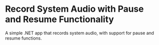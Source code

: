 # Record System Audio with Pause and Resume Functionality
A simple .NET app that records system audio, with support for pause and resume functions.
